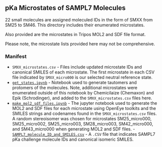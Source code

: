 ## pKa Microstates of SAMPL7 Molecules

22 small molecules are assigned moleculed IDs in the form of SMXX from SM25 to SM46. This directory includes their enumerated microstates.

Also provided are the microstates in Tripos MOL2 and SDF file format.

Please note, the microstate lists provided here may not be comprehensive.

### Manifest
- `SMXX_microstates.csv` - Files include updated microstate IDs and canonical SMILES of each microstate. The first microstate in each CSV file indicated by `SMXX_micro000` is our selected neutral reference state.
- [`get_states.ipynb`](get_states.ipynb) - Notebook used to generate tautomers and protomers of the molecules. Note, additional microstates were enumerated outside of this notebook by Chemicilaize (Chemaxon) and Epik (Schrodinger), and added to the `SMXX_microstates.csv` files here.
- [`make_mol2_sdf_files.ipynb`](make_mol2_sdf_files.ipynb) - The jupyter notebook used to generate the MOL2 and SDF files for each microstate using OpenEye toolkits and the SMILES strings and codenames found in the `SMXX_microstates.csv` files. A random stereoisomer was chosen for microstates SM25_micro000, SM25_micro002, SM25_micro003, SM28_micro003, SM42_micro000, and SM43_micro000 when generating MOL2 and SDF files.
-[`SAMPL7_molecule_ID_and_SMILES.csv`](SAMPL7_molecule_ID_and_SMILES.csv) - A `.CSV` file that indicates SAMPL7 pKa challenge molecule IDs and canonical isomeric SMILES.
